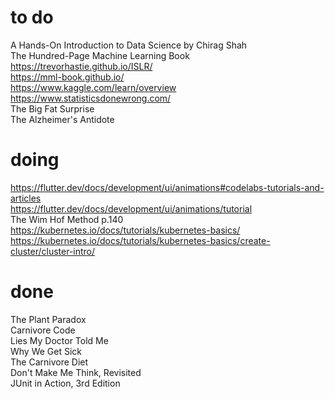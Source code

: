 # to do    
A Hands-On Introduction to Data Science by Chirag Shah  
The Hundred-Page Machine Learning Book  
https://trevorhastie.github.io/ISLR/  
https://mml-book.github.io/  
https://www.kaggle.com/learn/overview  
https://www.statisticsdonewrong.com/  
The Big Fat Surprise  
The Alzheimer's Antidote  
# doing
https://flutter.dev/docs/development/ui/animations#codelabs-tutorials-and-articles  
https://flutter.dev/docs/development/ui/animations/tutorial    
The Wim Hof Method p.140    
https://kubernetes.io/docs/tutorials/kubernetes-basics/  
https://kubernetes.io/docs/tutorials/kubernetes-basics/create-cluster/cluster-intro/  
# done
The Plant Paradox  
Carnivore Code  
Lies My Doctor Told Me  
Why We Get Sick  
The Carnivore Diet  
Don't Make Me Think, Revisited  
JUnit in Action, 3rd Edition   
